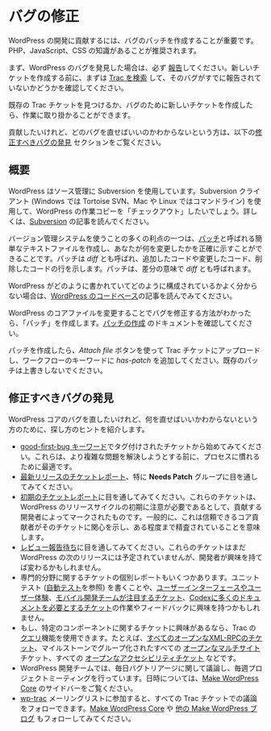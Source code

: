 <!--
# Fixing Bugs
-->

# バグの修正

<!--
A great way to contribute to the development of WordPress is to help patch bugs. Having a good working knowledge of PHP, JavaScript, or CSS is recommended.
-->

WordPress の開発に貢献するには、バグのパッチを作成することが重要です。PHP、JavaScript、CSS の知識があることが推奨されます。

<!--
First, if you have found a bug in WordPress, please make sure you [report it](https://make.wordpress.org/core/handbook/testing/reporting-bugs/). Please [search Trac](https://core.trac.wordpress.org/search) first to see if the bug has already been reported before creating a new ticket.
-->

まず、WordPress のバグを発見した場合は、必ず [報告](https://make.wordpress.org/core/handbook/testing/reporting-bugs/)してください。新しいチケットを作成する前に、まずは [Trac を検索](https://core.trac.wordpress.org/search) して、そのバグがすでに報告されていないかどうかを確認してください。

<!--
Once you’ve either found an existing Trac ticket or created a new ticket for the bug, you can get to work.
-->

既存の Trac チケットを見つけるか、バグのために新しいチケットを作成したら、作業に取り掛かることができます。

<!--
If you want to help, but don’t know which bugs to fix, review the [Finding Bugs to Fix](#finding-bugs-to-fix) section below.
-->

貢献したいけれど、どのバグを直せばいいのかわからないという方は、以下の[修正すべきバグの発見](#finding-bugs-to-fix) セクションをご覧ください。

<!--
## Overview
-->

## 概要

<!--
WordPress uses Subversion for source control. You will want to *check out* a working copy of WordPress using a Subversion client (such as Tortoise SVN on Windows, using the command line on Mac and Linux). For more, read the [Subversion](https://make.wordpress.org/core/handbook/svn/) article.
-->

WordPress はソース管理に Subversion を使用しています。Subversion クライアント (Windows では Tortoise SVN、Mac や Linux ではコマンドライン) を使用して、WordPress の作業コピーを「チェックアウト」したいでしょう。詳しくは、[Subversion](https://make.wordpress.org/core/handbook/svn/) の記事を読んでください。

<!--
One of the many benefits to using a version control system is that you can create a simple text file, called a [patch](https://make.wordpress.org/core/glossary/#patch), that shows exactly what you’ve changed – the lines of code you added, modified, and removed. A patch is also called a *diff*, for differences.
-->

バージョン管理システムを使うことの多くの利点の一つは、[パッチ](https://make.wordpress.org/core/glossary/#patch)と呼ばれる簡単なテキストファイルを作成し、あなたが何を変更したかを正確に示すことができることです。パッチは *diff* とも呼ばれ、追加したコードや変更したコード、削除したコードの行を示します。パッチは、差分の意味で *diff* とも呼ばれます。

<!--
If you are not familiar with how WordPress is written and organized, read the article on [the WordPress Codebase](https://make.wordpress.org/core/handbook/contribute/codebase/).
-->

WordPress がどのように書かれていてどのように構成されているかよく分からない場合は、[WordPress のコードベース](https://make.wordpress.org/core/handbook/contribute/codebase/)の記事を読んでみてください。

<!--
Once you’ve figured out how to fix the bug by modifying WordPress core files, you should create a *patch*. Review the [Creating a Patch](https://make.wordpress.org/core/handbook/submitting-a-patch/ "Creating a Patch") documentation.
-->

WordPress のコアファイルを変更することでバグを修正する方法がわかったら、「パッチ」を作成します。[パッチの作成](https://make.wordpress.org/core/handbook/submitting-a-patch/ "パッチの作成") のドキュメントを確認してください。

<!--
Once you’ve created a patch, upload it to the Trac ticket using the *Attach file* button, and add *has-patch* to the workflow keywords. Please don’t overwrite any existing, previous patches.
-->

パッチを作成したら、*Attach file* ボタンを使って Trac チケットにアップロードし、ワークフローのキーワードに *has-patch* を追加してください。既存のパッチは上書きしないでください。

<!--
## Finding Bugs to Fix
-->

## 修正すべきバグの発見

<!--
If you want to fix bugs in the core parts of WordPress, but don’t know what to fix, here are some suggestions on finding one:
-->

WordPress コアのバグを直したいけれど、何を直せばいいかわからないという方のために、探し方のヒントを紹介します。

<!--
*   Try starting with tickets that have been [tagged with the ‘good-first-bug’ keyword](https://core.trac.wordpress.org/tickets/good-first-bugs). They’re great for getting familiar with the process before attempting to solve more complicated problems.
*   Look through the [ticket report for the latest release](https://core.trac.wordpress.org/report/6), in particular the **Needs Patch** group.
*   Look through the [ticket report for “early” tickets](https://core.trac.wordpress.org/report/14). These tickets have been marked by contributing developers as needing attention early in the WordPress release cycle. Generally, this means a trusted core contributor has shown interest in it, “blessing” the ticket to a certain extent.
*   Look through the [Awaiting Review report](https://core.trac.wordpress.org/report/40). These tickets have not yet been slated for the next release of WordPress, but if a developer takes an interest in it, that can change.
*   There are individual reports of tickets for a number of specialized areas: you may be interested in writing unit tests (see [Automated Testing](https://make.wordpress.org/core/handbook/automated-testing/)), working on or providing feedback for [user interfaces and user experiences](https://core.trac.wordpress.org/report/35), [tickets of interest to the mobile development team](https://core.trac.wordpress.org/report/42), and [tickets requiring more documentation in the Codex](https://core.trac.wordpress.org/report/36).
*   If you are interested in tickets from a particular component, you can use the [Query](https://core.trac.wordpress.org/query) feature of Trac. For example, [all open XML-RPC tickets](https://core.trac.wordpress.org/query?status=!closed&component=XML-RPC), all [open Multisite](https://core.trac.wordpress.org/query?status=!closed&component=Multisite&group=milestone) tickets grouped by milestones, and all [open Accessibility tickets](https://core.trac.wordpress.org/query?status=!closed&component=Accessibility).
*   The WordPress development team has daily discussions on bug triage, and weekly project meetings. For dates and times, see the sidebar on [Make WordPress Core](https://make.wordpress.org/core/).
*   Consider joining the [wp-trac](http://lists.automattic.com/mailman/listinfo/wp-trac) mailing list to follow the discussions in every Trac ticket. Also follow along on [Make WordPress Core](https://make.wordpress.org/core/), and potentially [other Make WordPress blogs](http://make.wordpress.org).
-->

*   [good-first-bug キーワード](https://core.trac.wordpress.org/tickets/good-first-bugs)でタグ付けされたチケットから始めてみてください。これらは、より複雑な問題を解決しようとする前に、プロセスに慣れるために最適です。
*   [最新リリースのチケットレポート](https://core.trac.wordpress.org/report/6)、特に **Needs Patch** グループに目を通してみてください。
*   [初期のチケットレポート](https://core.trac.wordpress.org/report/14)に目を通してみてください。これらのチケットは、WordPress のリリースサイクルの初期に注意が必要であるとして、貢献する開発者によってマークされたものです。一般的に、これは信頼できるコア貢献者がそのチケットに関心を示し、ある程度まで精査されていることを意味します。
*   [レビュー報告待ち](https://core.trac.wordpress.org/report/40)に目を通してみてください。これらのチケットはまだ WordPress の次のリリースには予定されていませんが、開発者が興味を持てば変わるかもしれません。
*   専門的分野に関するチケットの個別レポートもいくつかあります。ユニットテスト ([自動テスト](https://make.wordpress.org/core/handbook/automated-testing/)を参照) を書くことや、[ユーザーインターフェースやユーザー体験](https://core.trac.wordpress.org/report/35)、[モバイル開発チームが注目するチケット](https://core.trac.wordpress.org/report/42)、[Codexに多くのドキュメントを必要とするチケット](https://core.trac.wordpress.org/report/36)の作業やフィードバックに興味を持つかもしれません。
*   もし、特定のコンポーネントに関するチケットに興味があるなら、Trac の [クエリ](https://core.trac.wordpress.org/query)機能を使用できます。たとえば、[すべてのオープンなXML-RPCのチケット](https://core.trac.wordpress.org/query?status=!closed&component=XML-RPC)、マイルストーンでグループ化されたすべての [オープンなマルチサイト](https://core.trac.wordpress.org/query?status=!closed&component=Multisite&group=milestone) チケット、すべての [オープンなアクセシビリティチケット](https://core.trac.wordpress.org/query?status=!closed&component=Accessibility) などです。
*   WordPress 開発チームでは、毎日バグトリアージに関して議論し、毎週プロジェクトミーティングを行っています。日時については、[Make WordPress Core](https://make.wordpress.org/core/) のサイドバーをご覧ください。
*   [wp-trac](http://lists.automattic.com/mailman/listinfo/wp-trac) メーリングリストに参加すると、すべての Trac チケットでの議論をフォローできます。[Make WordPress Core](https://make.wordpress.org/core/) や [他の Make WordPress ブログ](http://make.wordpress.org) もフォローしてみてください。
